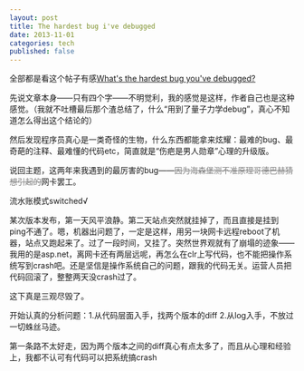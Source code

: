 ```yaml
---
layout: post
title: The hardest bug i've debugged
date: 2013-11-01
categories: tech
published: false
---
```


全部都是看这个帖子有感[What's the hardest bug you've debugged?](http://www.reddit.com/r/programming/comments/1pk14s/dave_baggetts_answer_to_programming_interviews/)

先说文章本身——只有四个字——不明觉利，我的感觉是这样，作者自己也是这种感觉。（我就不吐槽最后那个渣总结了，什么“用到了量子力学debug”，真心不知道怎么得出这个结论的）

然后发现程序员真心是一类奇怪的生物，什么东西都能拿来炫耀：最难的bug、最奇葩的注释、最难懂的代码etc，简直就是“伤疤是男人勋章”心理的升级版。

说回主题，这两年来我遇到的最厉害的bug——<del style="color:gray">因为海森堡测不准原理哥德巴赫猜想引起的</del>网卡罢工。

流水账模式switched√

某次版本发布，第一天风平浪静。第二天站点突然就挂掉了，而且直接是挂到ping不通了。嗯，机器出问题了，一定是这样，用另一块网卡远程reboot了机器，站点又跑起来了。过了一段时间，又挂了。突然世界观就有了崩塌的迹象——我用的是asp.net，离网卡还有两层远呢，再怎么在clr上写代码，也不能把操作系统写到crash吧。还是坚信是操作系统自己的问题，跟我的代码无关。运营人员把代码回滚了，整整两天没crash过了。

这下真是三观尽毁了。

开始认真的分析问题：1.从代码层面入手，找两个版本的diff 2.从log入手，不放过一切蛛丝马迹。

第一条路不太好走，因为两个版本之间的diff真心有点太多了，而且从心理和经验上，我都不认可有代码可以把系统搞crash